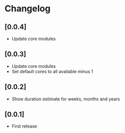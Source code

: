 # Changelog

## [0.0.4]

- Update core modules


## [0.0.3]

- Update core modules
- Set default cores to all available minus 1


## [0.0.2]

- Show duration estimate for weeks, months and years


## [0.0.1]

- First release
